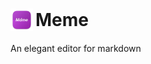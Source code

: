 <h1 style="display: flex; align-items: center;gap: 4px;">
  <img src="./public/logo.png" alt='Logo' width="36">
  Meme
</h1>

An elegant editor for markdown
